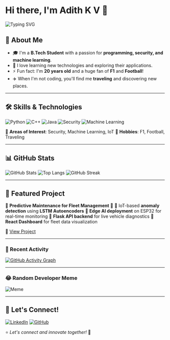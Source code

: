 # Hi there, I'm Adith K V 👋

![Typing SVG](https://readme-typing-svg.herokuapp.com?size=25&duration=3000&color=F70000&center=true&vCenter=true&width=600&lines=Passionate+about+Security+%7C+ML+%7C+IoT;Exploring+Edge+AI+and+Predictive+Maintenance;Building+Real-time+Fleet+Monitoring+Solutions)

## 🚀 About Me
- 🎓 I'm a **B.Tech Student** with a passion for **programming, security, and machine learning**.
- 🌱 I love learning new technologies and exploring their applications.
- ⚡ Fun fact: I'm **20 years old** and a huge fan of **F1** and **Football**!
- ✈️ When I'm not coding, you'll find me **traveling** and discovering new places.

---

## 🛠 Skills & Technologies
![Python](https://img.shields.io/badge/-Python-3776AB?style=flat-square&logo=Python&logoColor=white)
![C++](https://img.shields.io/badge/-C++-00599C?style=flat-square&logo=c%2B%2B&logoColor=white)
![Java](https://img.shields.io/badge/-Java-007396?style=flat-square&logo=java&logoColor=white)
![Security](https://img.shields.io/badge/-Security-000000?style=flat-square&logo=hack-the-box&logoColor=white)
![Machine Learning](https://img.shields.io/badge/-Machine%20Learning-F47E42?style=flat-square&logo=scikitlearn&logoColor=white)

📌 **Areas of Interest**: Security, Machine Learning, IoT
📌 **Hobbies**: F1, Football, Traveling

---

## 📊 GitHub Stats
![GitHub Stats](https://github-readme-stats.vercel.app/api?username=ZENZEPHY&show_icons=true&theme=radical)
![Top Langs](https://github-readme-stats.vercel.app/api/top-langs/?username=ZENZEPHY&layout=compact&theme=radical)
![GitHub Streak](https://streak-stats.demolab.com?user=ZENZEPHY&theme=radical)

---

## 🌟 Featured Project
🔹 **Predictive Maintenance for Fleet Management** 🚗
🔹 IoT-based **anomaly detection** using **LSTM Autoencoders**
🔹 **Edge AI deployment** on ESP32 for real-time monitoring
🔹 **Flask API backend** for live vehicle diagnostics
🔹 **React Dashboard** for fleet data visualization

📌 [View Project](https://github.com/ZENZEPHY/pdm-fleet-management)

---

### 🚀 Recent Activity
[![GitHub Activity Graph](https://github-readme-activity-graph.vercel.app/graph?username=ZENZEPHY&theme=react-dark)](https://github.com/ashutosh00710/github-readme-activity-graph)

---

### 😂 Random Developer Meme
![Meme](https://rm.up.railway.app/)

---

## 🔗 Let's Connect!
[![LinkedIn](https://img.shields.io/badge/-LinkedIn-0077B5?style=flat-square&logo=linkedin&logoColor=white)](https://www.linkedin.com/in/adith-k-v-0b8802249/)
[![GitHub](https://img.shields.io/badge/-GitHub-181717?style=flat-square&logo=github&logoColor=white)](https://github.com/ZENZEPHY)

⭐️ _Let's connect and innovate together!_ 🚀

